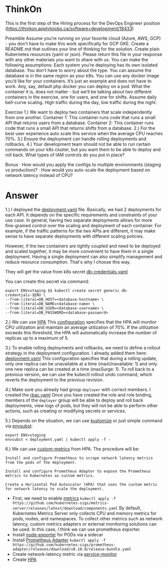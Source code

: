 # ThinkOn
This is the first step of the Hiring process for the DevOps Engineer position (https://thinkon.applytojobs.ca/software+development/18433)

Preamble
Assume you’re running on your favorite cloud (Azure, AWS, GCP) - you don’t have to make this work specifically for GCP GKE.
Create a README.md that outlines your line of thinking for the solution.
Create plain Kubernetes resources (yaml or json). Please return this file in your response with any other materials you want to share with us.
You can make the following assumptions:
Each system you’re deploying has its own isolated database. You don’t have to worry about the type. You can assume the database is in the same region as your k8s.
You can use any docker image you’d like for your containers. It’s just an example and does not have to work. Any, say, default php docker you can deploy on a pod. What the container it is, does not matter - but we’ll be talking about two different containers in the exercise, one for users, and one for shifts.
Assume daily bell-curve scaling. High traffic during the day, low traffic during the night.

Exercise
1.) We want to deploy two containers that scale independently from one another.
Container 1: This container runs code that runs a small API that returns users from a database.
Container 2: This container runs code that runs a small API that returns shifts from a database.
2.) For the best user experience auto scale this service when the average CPU reaches 70%.
3.) Ensure the deployment can handle rolling deployments and rollbacks.
4.) Your development team should not be able to run certain commands on your k8s cluster, but you want them to be able to deploy and roll back. What types of IAM controls do you put in place?

Bonus
·    How would you apply the configs to multiple environments (staging vs production)?
·    How would you auto-scale the deployment based on network latency instead of CPU?

# Answer
1.) I deployed the [deployment.yaml](https://github.com/StevenDevops/ThinkOn/deployment.yaml) file. 
Basically, we had 2 deployments for each API. It depends on the specific requirements and constraints of your use case. In general, having two separate deployments allows for more fine-grained control over the scaling and deployment of each container. For example, if the traffic patterns for the two APIs are different, it may make sense to have separate deployments with different scaling policies.

However, if the two containers are tightly coupled and need to be deployed and scaled together, it may be more convenient to have them in a single deployment. Having a single deployment can also simplify management and reduce resource consumption. That's why I choose this way.

They will get the value from k8s secret [db-credentials.yaml](https://github.com/StevenDevops/ThinkOn/db-credentials.yaml)

You can create this secret via command:
```
export ENV=staging $$ kubectl create secret generic db-credentials-$ENV \
--from-literal=DB_HOST=<database-hostname> \
--from-literal=DB_NAME=<database-name> \
--from-literal=DB_USER=<database-username> \
--from-literal=DB_PASSWORD=<database-password>
```
2.) We can use [HPA](https://kubernetes.io/docs/tasks/run-application/horizontal-pod-autoscale/)
This [configuration](https://github.com/StevenDevops/ThinkOn/hpa.yaml) specifies that the HPA will monitor CPU utilization and maintain an average utilization of 70%. If the utilization exceeds this threshold, the HPA will automatically increase the number of replicas up to a maximum of 5.

3.) To enable rolling deployments and rollbacks, we need to define a rollout strategy in the deployment configuration. I already added them here: [deployment.yaml](https://github.com/StevenDevops/ThinkOn/deployment.yaml#L13-L16)
This configuration specifies that during a rolling update, only one replica can be unavailable at a time (maxUnavailable: 1) and only one new replica can be created at a time (maxSurge: 1).
To roll back to a previous version, we can use the kubectl rollout undo command, which reverts the deployment to the previous revision.

4.) Make sure you already had group `deployer` with correct members. I created the [rbac.yaml](https://github.com/StevenDevops/ThinkOn/rbac.yaml)
Once you have created the role and role binding, members of the `deployer` group will be able to deploy and roll back deployments, view logs of pods, but they will not be able to perform other actions, such as creating or modifying secrets or services.


5.) Depends on the situation, we can use [kustomize](https://kustomize.io/) or just simple command via [envsubst](https://man7.org/linux/man-pages/man1/envsubst.1.html):
```
export ENV=staging
envsubst < deployment.yaml | kubectl apply -f -
```

6.) We can use [custom-metrics](https://kubernetes.io/docs/tasks/run-application/horizontal-pod-autoscale/#scaling-on-custom-metrics) from HPA.
The procedure will be:

```
Install and configure Prometheus to scrape network latency metrics from the pods of the deployment.

Install and configure Prometheus Adapter to expose the Prometheus metrics to Kubernetes as custom metrics.

Create a Horizontal Pod Autoscaler (HPA) that uses the custom metric for network latency to scale the deployment.
```
* First, we need to enable  [metrics](https://github.com/kubernetes-sigs/metrics-server)
  `kubectl apply -f https://github.com/kubernetes-sigs/metrics-server/releases/latest/download/components.yaml`
  By default, Kubernetes Metrics Server only collects CPU and memory metrics for pods, nodes, and namespaces. To collect other metrics such as network latency, custom metrics adapters or external monitoring solutions can be used. In this case, I think we can use prometheus exporter.
* Install [node-exporter](https://github.com/StevenDevops/ThinkOn/deployment.yaml#L74-L76) for PODs via a sidecar
* Install [Prometheus Adapter](https://github.com/kubernetes-sigs/prometheus-adapter) 
  `kubectl apply -f https://github.com/kubernetes-sigs/prometheus-adapter/releases/download/v0.10.0/release-bundle.yaml`
* Create network-latency metric via [service-monitor](https://github.com/StevenDevops/ThinkOn/monitoring.yaml)
* Create [HPA](https://kubernetes.io/docs/tasks/run-application/horizontal-pod-autoscale/)


